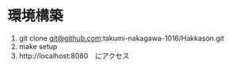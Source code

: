 # 環境構築
1. git clone git@github.com:takumi-nakagawa-1016/Hakkason.git
2. make setup
3. http://localhost:8080　にアクセス
